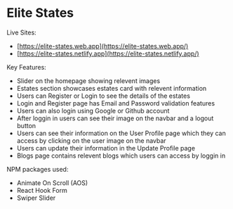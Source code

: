 # Elite States

Live Sites:

- [https://elite-states.web.app](https://elite-states.web.app/)
- [https://elite-states.netlify.app](https://elite-states.netlify.app/)

Key Features:

- Slider on the homepage showing relevent images
- Estates section showcases estates card with relevent information
- Users can Register or Login to see the details of the estates
- Login and Register page has Email and Password validation features
- Users can also login using Google or Github account
- After loggin in users can see their image on the navbar and a logout button
- Users can see their information on the User Profile page which they can access by clicking on the user image on the navbar
- Users can update their information in the Update Profile page
- Blogs page contains relevent blogs which users can access by loggin in

NPM packages used:

- Animate On Scroll (AOS)
- React Hook Form
- Swiper Slider

